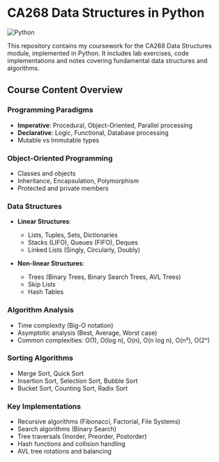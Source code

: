 # CA268 Data Structures in Python

![Python](https://img.shields.io/badge/python-3670A0?style=for-the-badge&logo=python&logoColor=ffdd54)

This repository contains my coursework for the CA268 Data Structures module, implemented in Python. It includes lab exercises, code implementations and notes covering fundamental data structures and algorithms.

## Course Content Overview

### Programming Paradigms
- **Imperative**: Procedural, Object-Oriented, Parallel processing
- **Declarative**: Logic, Functional, Database processing
- Mutable vs Immutable types

### Object-Oriented Programming
- Classes and objects
- Inheritance, Encapsulation, Polymorphism
- Protected and private members

### Data Structures
- **Linear Structures**:
  - Lists, Tuples, Sets, Dictionaries
  - Stacks (LIFO), Queues (FIFO), Deques
  - Linked Lists (Singly, Circularly, Doubly)
  
- **Non-linear Structures**:
  - Trees (Binary Trees, Binary Search Trees, AVL Trees)
  - Skip Lists
  - Hash Tables

### Algorithm Analysis
- Time complexity (Big-O notation)
- Asymptotic analysis (Best, Average, Worst case)
- Common complexities: O(1), O(log n), O(n), O(n log n), O(n²), O(2ⁿ)

### Sorting Algorithms
- Merge Sort, Quick Sort
- Insertion Sort, Selection Sort, Bubble Sort
- Bucket Sort, Counting Sort, Radix Sort

### Key Implementations
- Recursive algorithms (Fibonacci, Factorial, File Systems)
- Search algorithms (Binary Search)
- Tree traversals (Inorder, Preorder, Postorder)
- Hash functions and collision handling
- AVL tree rotations and balancing
